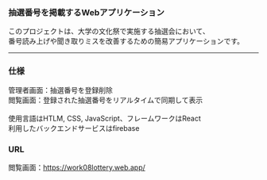 ### 抽選番号を掲載するWebアプリケーション
このプロジェクトは、大学の文化祭で実施する抽選会において、\
番号読み上げや聞き取りミスを改善するための簡易アプリケーションです。
***


### 仕様
管理者画面：抽選番号を登録削除\
閲覧画面：登録された抽選番号をリアルタイムで同期して表示\
\
使用言語はHTLM, CSS, JavaScript、フレームワークはReact\
利用したバックエンドサービスはfirebase

### URL
閲覧画面：https://work08lottery.web.app/
